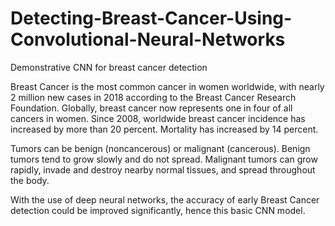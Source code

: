 # Detecting-Breast-Cancer-Using-Convolutional-Neural-Networks
Demonstrative CNN for breast cancer detection

Breast Cancer is the most common cancer in women worldwide, with nearly 2 million new cases in 2018 according to the Breast Cancer Research Foundation. Globally, breast cancer now represents one in four of all cancers in women. Since 2008, worldwide breast cancer incidence has increased by more than 20 percent. Mortality has increased by 14 percent.

Tumors can be benign (noncancerous) or malignant (cancerous). Benign tumors tend to grow slowly and do not spread. Malignant tumors can grow rapidly, invade and destroy nearby normal tissues, and spread throughout the body.

With the use of deep neural networks, the accuracy of early Breast Cancer detection could be improved significantly, hence this basic CNN model.  

